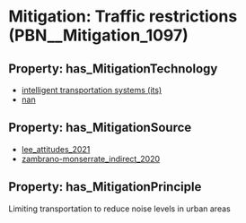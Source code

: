 # Mitigation: __Traffic restrictions__ (PBN__Mitigation_1097)

## Property: has_MitigationTechnology

* [intelligent transportation systems (its)](../Technology/PBN__Technology_3646)
* [nan](../Technology/PBN__Technology_22)

## Property: has_MitigationSource

* [lee_attitudes_2021](../Article/PBN__Article_247)
* [zambrano-monserrate_indirect_2020](../Article/PBN__Article_238)

## Property: has_MitigationPrinciple

Limiting transportation to reduce noise levels in urban areas

